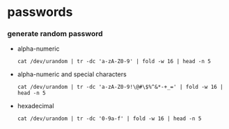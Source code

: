 # passwords
### generate random password
* alpha-numeric  
  ```
  cat /dev/urandom | tr -dc 'a-zA-Z0-9' | fold -w 16 | head -n 5
  ```

* alpha-numeric and special characters  
  ```
  cat /dev/urandom | tr -dc 'a-zA-Z0-9!\@#\$%^&*-+_=' | fold -w 16 | head -n 5
  ```

* hexadecimal  
  ```
  cat /dev/urandom | tr -dc '0-9a-f' | fold -w 16 | head -n 5
  ```

